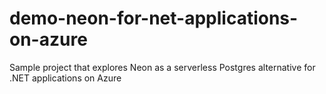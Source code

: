 # demo-neon-for-net-applications-on-azure
Sample project that explores Neon as a serverless Postgres alternative for .NET applications on Azure
